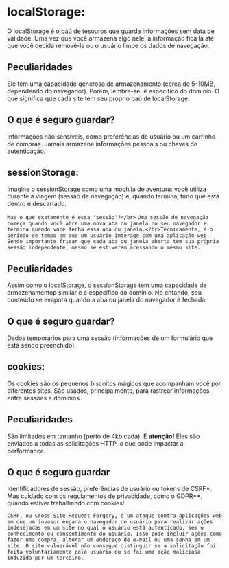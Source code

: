 # localStorage:

O localStorage é o baú de tesouros que guarda informações sem data de validade. Uma vez que você armazena algo nele, a informação fica lá até que você decida removê-la ou o usuário limpe os dados de navegação.

## Peculiaridades

Ele tem uma capacidade generosa de armazenamento (cerca de 5-10MB, dependendo do navegador). Porém, lembre-se: é específico do domínio. O que significa que cada site tem seu próprio baú de localStorage.

## O que é seguro guardar?

Informações não sensíveis, como preferências de usuário ou um carrinho de compras. Jamais armazene informações pessoais ou chaves de autenticação.

## sessionStorage:

Imagine o sessionStorage como uma mochila de aventura: você utiliza durante a viagem (sessão de navegação) e, quando termina, tudo que está dentro é descartado.

`Mas o que exatamente é essa "sessão"?</br>`
`Uma sessão de navegação começa quando você abre uma nova aba ou janela no seu navegador e termina quando você fecha essa aba ou janela.</br>Tecnicamente, é o período de tempo em que um usuário interage com uma aplicação web. Sendo importante frisar que cada aba ou janela aberta tem sua própria sessão independente, mesmo se estiverem acessando o mesmo site.`

## Peculiaridades

Assim como o localStorage, o sessionStorage tem uma capacidade de armazenamentop similar e é específico do domínio. No entando, seu conteúdo se evapora quando a aba ou janela do navegador é fechada.

## O que é seguro guardar?

Dados temporários para uma sessão (informações de um formulário que está sendo preenchido).

## cookies:

Os cookies são os pequenos biscoitos mágicos que acompanham você por diferentes sites. São usados, principalmente, para rastrear informações entre sessões e domínios.

## Peculiaridades

São limitados em tamanho (perto de 4kb cada). E <strong>atenção!</strong> Eles são enviados a todas as solicitações HTTP, o que pode impactar a performance.

## O que é seguro guardar

Identificadores de sessão, preferências de usuário ou tokens de CSRF\*. Mas cuidado com os regulamentos de privacidade, como o GDPR\*\*, quando estiver trabalhando com cookies!

`CSRF, ou Cross-Site Request Forgery, é um ataque contra aplicações web em que um invasor engana o navegador do usuário para realizar ações indesejadas em um site no qual o usuário está autenticado, sem o conhecimento ou consentimento do usuário. Isso pode incluir ações como fazer uma compra, alterar um endereço de e-mail ou uma senha em um site. O site vulnerável não consegue distinguir se a solicitação foi feita voluntariamente pelo usuário ou se foi uma ação maliciosa induzida por um terceiro.`
